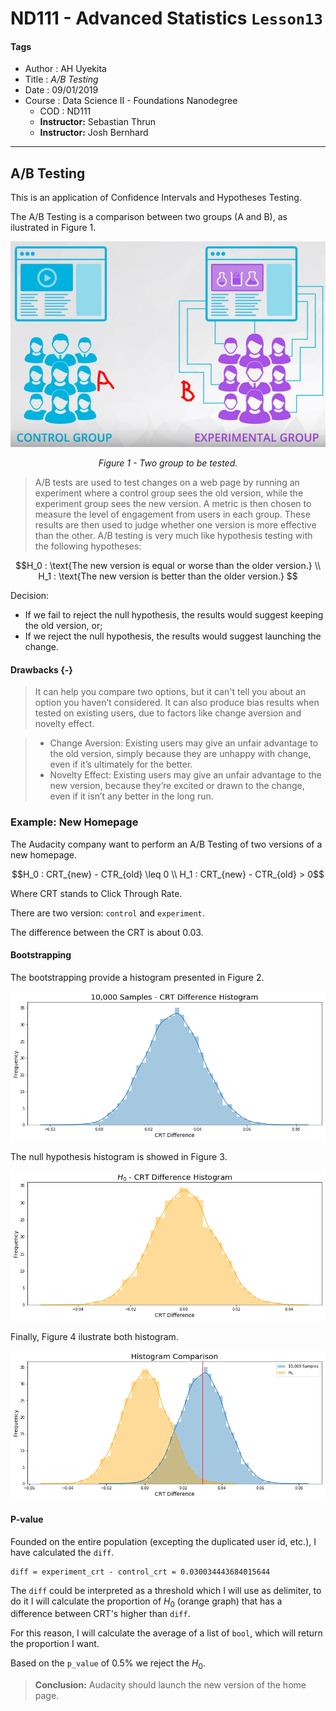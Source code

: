# ND111 - Advanced Statistics `Lesson13`

#### Tags
* Author : AH Uyekita
* Title  : _A/B Testing_
* Date   : 09/01/2019
* Course : Data Science II - Foundations Nanodegree
    * COD    : ND111
    * **Instructor:** Sebastian Thrun
    * **Instructor:** Josh Bernhard

********************************************************************************

## A/B Testing

This is an application of Confidence Intervals and Hypotheses Testing.

The A/B Testing is a comparison between two groups (A and B), as ilustrated in Figure 1.

![](01-img/c4_l13_01.png)

<center><em>Figure 1 - Two group to be tested.</em></center>

>A/B tests are used to test changes on a web page by running an experiment where a control group sees the old version, while the experiment group sees the new version. A metric is then chosen to measure the level of engagement from users in each group. These results are then used to judge whether one version is more effective than the other. A/B testing is very much like hypothesis testing with the following hypotheses:

$$H_0 : \text{The new version is equal or worse than the older version.} \\
 H_1 : \text{The new version is better than the older version.} $$

Decision:

* If we fail to reject the null hypothesis, the results would suggest keeping the old version, or;
* If we reject the null hypothesis, the results would suggest launching the change.

#### Drawbacks {-}

>It can help you compare two options, but it can't tell you about an option you haven’t considered. It can also produce bias results when tested on existing users, due to factors like change aversion and novelty effect.

>* Change Aversion: Existing users may give an unfair advantage to the old version, simply because they are unhappy with change, even if it’s ultimately for the better.
>* Novelty Effect: Existing users may give an unfair advantage to the new version, because they’re excited or drawn to the change, even if it isn’t any better in the long run.

### Example: New Homepage

The Audacity company want to perform an A/B Testing of two versions of a new homepage.

$$H_0 : CRT_{new} - CTR_{old} \leq 0 \\
  H_1 : CRT_{new} - CTR_{old} > 0$$

Where CRT stands to Click Through Rate.

There are two version: `control` and `experiment`.

The difference between the CRT is about 0.03.

#### Bootstrapping

The bootstrapping provide a histogram presented in Figure 2.

![](01-img/c4_l13_02.png)

The null hypothesis histogram is showed in Figure 3.

![](01-img/c4_l13_03.png)

Finally, Figure 4 ilustrate both histogram.

![](01-img/c4_l13_04.png)

#### P-value

Founded on the entire population (excepting the duplicated user id, etc.), I have calculated the `diff`.

```
diff = experiment_crt - control_crt = 0.030034443684015644
```

The `diff` could be interpreted as a threshold which I will use as delimiter, to do it I will calculate the proportion of $H_0$ (orange graph) that has a difference between CRT's higher than `diff`.

For this reason, I will calculate the average of a list of `bool`, which will return the proportion I want.

Based on the `p_value` of 0.5% we reject the $H_0$.

>**Conclusion:** Audacity should launch the new version of the home page. 
